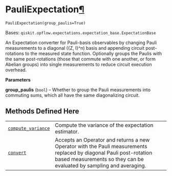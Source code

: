 # PauliExpectation[¶](#pauliexpectation "Permalink to this headline")

<span id="undefined" />

`PauliExpectation(group_paulis=True)`

Bases: `qiskit.opflow.expectations.expectation_base.ExpectationBase`

An Expectation converter for Pauli-basis observables by changing Pauli measurements to a diagonal (\{Z, I}^n) basis and appending circuit post-rotations to the measured state function. Optionally groups the Paulis with the same post-rotations (those that commute with one another, or form Abelian groups) into single measurements to reduce circuit execution overhead.

**Parameters**

**group\_paulis** (`bool`) – Whether to group the Pauli measurements into commuting sums, which all have the same diagonalizing circuit.

## Methods Defined Here

|                                                                                                                                                                                                                |                                                                                                                                                                                            |
| -------------------------------------------------------------------------------------------------------------------------------------------------------------------------------------------------------------- | ------------------------------------------------------------------------------------------------------------------------------------------------------------------------------------------ |
| [`compute_variance`](qiskit.opflow.expectations.PauliExpectation.compute_variance#qiskit.opflow.expectations.PauliExpectation.compute_variance "qiskit.opflow.expectations.PauliExpectation.compute_variance") | Compute the variance of the expectation estimator.                                                                                                                                         |
| [`convert`](qiskit.opflow.expectations.PauliExpectation.convert#qiskit.opflow.expectations.PauliExpectation.convert "qiskit.opflow.expectations.PauliExpectation.convert")                                     | Accepts an Operator and returns a new Operator with the Pauli measurements replaced by diagonal Pauli post-rotation based measurements so they can be evaluated by sampling and averaging. |

